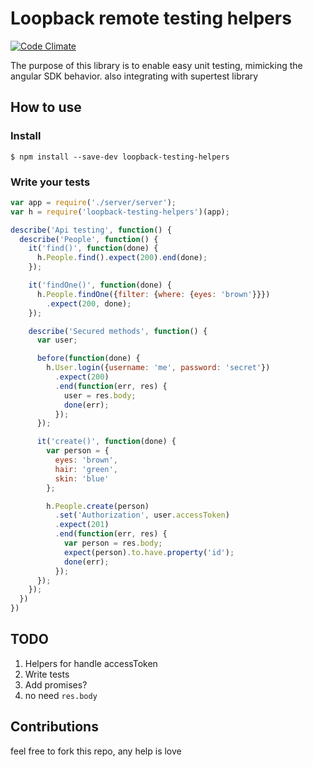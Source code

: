 # Loopback remote testing helpers

[![Code Climate](https://codeclimate.com/github/bixlabs/loopback-testing-helpers/badges/gpa.svg)](https://codeclimate.com/github/bixlabs/loopback-testing-helpers)

The purpose of this library is to enable easy unit testing, mimicking the angular SDK behavior. also integrating with supertest library

## How to use

### Install

```
$ npm install --save-dev loopback-testing-helpers
```

### Write your tests

```js
var app = require('./server/server');
var h = require('loopback-testing-helpers')(app);

describe('Api testing', function() {
  describe('People', function() {
    it('find()', function(done) {
      h.People.find().expect(200).end(done);
    });

    it('findOne()', function(done) {
      h.People.findOne({filter: {where: {eyes: 'brown'}}})
        .expect(200, done);
    });

    describe('Secured methods', function() {
      var user;

      before(function(done) {
        h.User.login({username: 'me', password: 'secret'})
          .expect(200)
          .end(function(err, res) {
            user = res.body;
            done(err);
          });
      });

      it('create()', function(done) {
        var person = {
          eyes: 'brown',
          hair: 'green',
          skin: 'blue'
        };

        h.People.create(person)
          .set('Authorization', user.accessToken)
          .expect(201)
          .end(function(err, res) {
            var person = res.body;
            expect(person).to.have.property('id');
            done(err);
          });
      });
    });    
  })
})
```

## TODO

1. Helpers for handle accessToken
2. Write tests
3. Add promises?
4. no need `res.body`

## Contributions

feel free to fork this repo, any help is love
